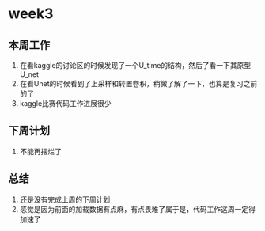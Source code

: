 # week3
## 本周工作
1. 在看kaggle的讨论区的时候发现了一个U_time的结构，然后了看一下其原型U_net
2. 在看Unet的时候看到了上采样和转置卷积，稍微了解了一下，也算是复习之前的了
3. kaggle比赛代码工作进展很少

## 下周计划
1. 不能再摆烂了

## 总结
1. 还是没有完成上周的下周计划
2. 感觉是因为前面的加载数据有点麻，有点畏难了属于是，代码工作这周一定得加速了
